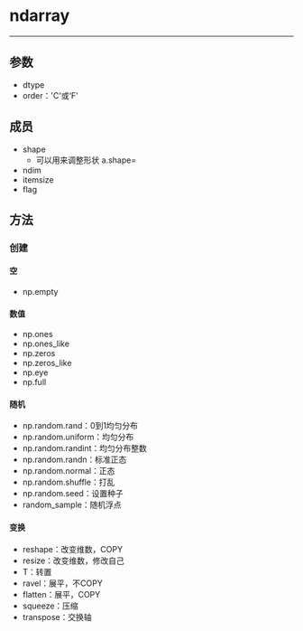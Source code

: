 

# ndarray
---

## 参数
- dtype
- order：'C'或‘F'


## 成员
- shape
	- 可以用来调整形状 a.shape=
- ndim
- itemsize
- flag


## 方法
### 创建
#### 空
- np.empty
#### 数值
- np.ones
- np.ones_like
- np.zeros
- np.zeros_like
- np.eye
- np.full
#### 随机
- np.random.rand：0到1均匀分布
- np.random.uniform：均匀分布
- np.random.randint：均匀分布整数
- np.random.randn：标准正态
- np.random.normal：正态
- np.random.shuffle：打乱
- np.random.seed：设置种子
- random_sample：随机浮点


#### 变换
- reshape：改变维数，COPY
- resize：改变维数，修改自己
- T：转置
- ravel：展平，不COPY
- flatten：展平，COPY
- squeeze：压缩
- transpose：交换轴